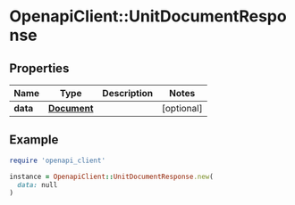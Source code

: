 # OpenapiClient::UnitDocumentResponse

## Properties

| Name | Type | Description | Notes |
| ---- | ---- | ----------- | ----- |
| **data** | [**Document**](Document.md) |  | [optional] |

## Example

```ruby
require 'openapi_client'

instance = OpenapiClient::UnitDocumentResponse.new(
  data: null
)
```

